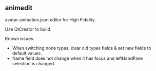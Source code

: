 animedit
-------------
avatar-animation.json editor for High Fidelity.

Use QtCreator to build.

Known issues:

* When switching node types, clear old types fields & set new fields to default values.
* Name field does not change when it has focus and leftHandPane selection is changed.




